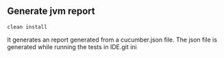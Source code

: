 ## Generate jvm report
```shell
clean install
```
It generates an report generated from a cucumber.json file. The json file is generated while running the tests in IDE.git ini